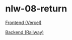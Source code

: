 # nlw-08-return
[Frontend (Vercel)](https://nlw-08-return-frontend.vercel.app/)

[Backend (Railway)](https://nlw-08-return-production.up.railway.app/)
